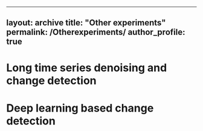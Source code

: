 
---
layout: archive
title: "Other experiments"
permalink: /Otherexperiments/
author_profile: true
---

# Long time series denoising and change detection


# Deep learning based change detection
